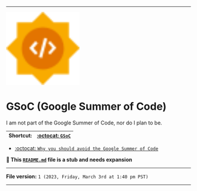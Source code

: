 
***

<img alt="GSoC 2022 logo failed to load. Click/tap here to attempt to view it" src="/Google_Summer_of_Code_sun_logo_2022.svg" width="200" height="200"/>

# GSoC (Google Summer of Code)

I am not part of the Google Summer of Code, nor do I plan to be.

| **Shortcut:** | [:octocat: `GSoC`](https://github.com/seanpm2001/GSoC/) |
|---|---|

- [:octocat: `Why you should avoid the Google Summer of Code`](https://github.com/seanpm2001/Why-you-should-stop-using-Google-Summer-of-code/)

**🌱️ This [`README.md`](/README.md) file is a stub and needs expansion**

***

**File version:** `1 (2023, Friday, March 3rd at 1:40 pm PST)`

***
